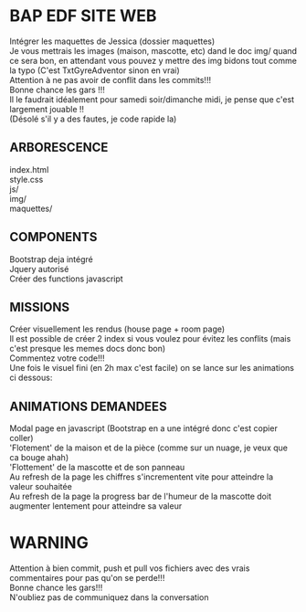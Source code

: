 # BAP EDF SITE WEB

Intégrer les maquettes de Jessica (dossier maquettes)</br>
Je vous mettrais les images (maison, mascotte, etc) dand le doc img/ quand ce sera bon, en attendant vous pouvez y mettre des img bidons
tout comme la typo (C'est TxtGyreAdventor sinon en vrai)</br>
Attention à ne pas avoir de conflit dans les commits!!! </br>
Bonne chance les gars !!!</br>
Il le faudrait idéalement pour samedi soir/dimanche midi, je pense que c'est largement jouable !!</br>
(Désolé s'il y a des fautes, je code rapide la) </br>

## ARBORESCENCE

index.html </br>
style.css </br>
js/ </br>
img/ </br>
maquettes/ </br>


## COMPONENTS

Bootstrap deja intégré</br>
Jquery autorisé</br>
Créer des functions javascript </br>


## MISSIONS

Créer visuellement les rendus (house page + room page) </br>
Il est possible de créer 2 index si vous voulez pour évitez les conflits (mais c'est presque les memes docs donc bon) </br>
Commentez votre code!!! </br>
Une fois le visuel fini (en 2h max c'est facile) on se lance sur les animations ci dessous:</br>


## ANIMATIONS DEMANDEES

Modal page en javascript (Bootstrap en a une intégré donc c'est copier coller) </br>
'Flotement' de la maison et de la pièce (comme sur un nuage, je veux que ca bouge ahah) </br>
'Flottement' de la mascotte et de son panneau </br>
Au refresh de la page les chiffres s'incrementent vite pour atteindre la valeur souhaitée </br>
Au refresh de la page la progress bar de l'humeur de la mascotte doit augmenter lentement pour atteindre sa valeur </br>

# WARNING

Attention à bien commit, push et pull vos fichiers avec des vrais commentaires pour pas qu'on se perde!!! </br>
Bonne chance les gars!!! </br>
N'oubliez pas de communiquez dans la conversation </br>